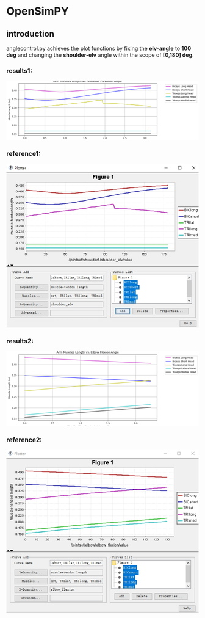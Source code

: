 # OpenSimPY

## introduction

anglecontrol.py achieves the plot functions by fixing the **elv-angle** to **100 deg** and changing the **shoulder-elv** angle within the scope of **[0,180] deg**.

### results1:
![alt text](<./muscle length vs shoulder_elv.png>)

### reference1:
![alt text](<./Plotter_OpenSim1.png>)

### results2:
![alt text](<./muscle length vs elbow_flexion.png>)

### reference2:
![alt text](<./Plotter_OpenSim2.png>)